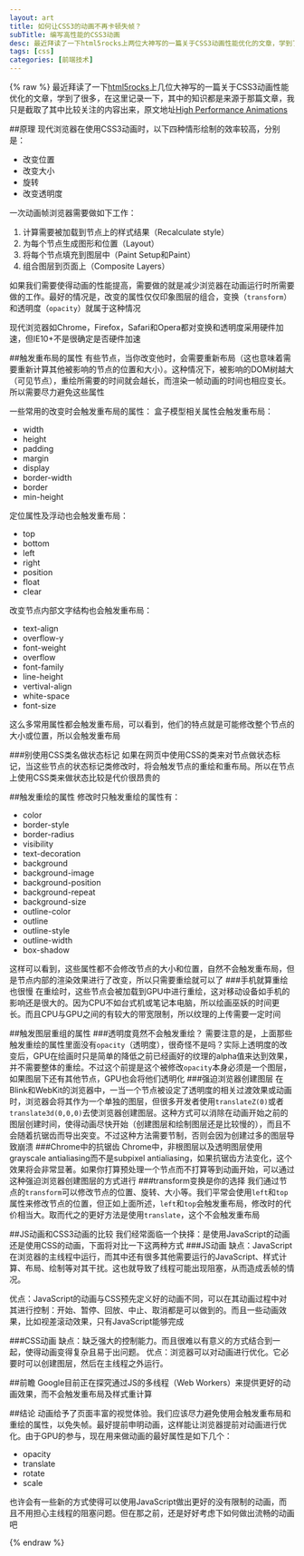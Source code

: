 ```yaml
---
layout: art
title: 如何让CSS3的动画不再卡顿失帧？
subTitle: 编写高性能的CSS3动画
desc: 最近拜读了一下html5rocks上两位大神写的一篇关于CSS3动画性能优化的文章，学到了很多，在这里记录一下，其中的知识都是来源于那篇文章，我只是截取了其中比较关注的内容出来
tags: [css]
categories: [前端技术]
---
```

{% raw %}
最近拜读了一下[html5rocks](http://www.html5rocks.com/)上几位大神写的一篇关于CSS3动画性能优化的文章，学到了很多，在这里记录一下，其中的知识都是来源于那篇文章，我只是截取了其中比较关注的内容出来，原文地址[High Performance Animations](http://www.html5rocks.com/en/tutorials/speed/high-performance-animations/)

##原理
现代浏览器在使用CSS3动画时，以下四种情形绘制的效率较高，分别是：
* 改变位置
* 改变大小
* 旋转
* 改变透明度

一次动画帧浏览器需要做如下工作：
1. 计算需要被加载到节点上的样式结果（Recalculate style）
2. 为每个节点生成图形和位置（Layout）
3. 将每个节点填充到图层中（Paint Setup和Paint）
4. 组合图层到页面上（Composite Layers）

如果我们需要使得动画的性能提高，需要做的就是减少浏览器在动画运行时所需要做的工作。最好的情况是，改变的属性仅仅印象图层的组合，变换（```transform```）和透明度（```opacity```）就属于这种情况

现代浏览器如Chrome，Firefox，Safari和Opera都对变换和透明度采用硬件加速，但IE10+不是很确定是否硬件加速

##触发重布局的属性
有些节点，当你改变他时，会需要重新布局（这也意味着需要重新计算其他被影响的节点的位置和大小）。这种情况下，被影响的DOM树越大（可见节点），重绘所需要的时间就会越长，而渲染一帧动画的时间也相应变长。所以需要尽力避免这些属性

一些常用的改变时会触发重布局的属性：
盒子模型相关属性会触发重布局：
* width
* height
* padding
* margin
* display
* border-width
* border
* min-height

定位属性及浮动也会触发重布局：
* top
* bottom
* left
* right
* position
* float
* clear

改变节点内部文字结构也会触发重布局：
* text-align
* overflow-y
* font-weight
* overflow
* font-family
* line-height
* vertival-align
* white-space
* font-size

这么多常用属性都会触发重布局，可以看到，他们的特点就是可能修改整个节点的大小或位置，所以会触发重布局

###别使用CSS类名做状态标记
如果在网页中使用CSS的类来对节点做状态标记，当这些节点的状态标记类修改时，将会触发节点的重绘和重布局。所以在节点上使用CSS类来做状态比较是代价很昂贵的

##触发重绘的属性
修改时只触发重绘的属性有：
* color
* border-style
* border-radius
* visibility
* text-decoration
* background
* background-image
* background-position
* background-repeat
* background-size
* outline-color
* outline
* outline-style
* outline-width
* box-shadow

这样可以看到，这些属性都不会修改节点的大小和位置，自然不会触发重布局，但是节点内部的渲染效果进行了改变，所以只需要重绘就可以了
###手机就算重绘也很慢
在重绘时，这些节点会被加载到GPU中进行重绘，这对移动设备如手机的影响还是很大的。因为CPU不如台式机或笔记本电脑，所以绘画巫妖的时间更长。而且CPU与GPU之间的有较大的带宽限制，所以纹理的上传需要一定时间

##触发图层重组的属性
###透明度竟然不会触发重绘？
需要注意的是，上面那些触发重绘的属性里面没有```opacity```（透明度），很奇怪不是吗？实际上透明度的改变后，GPU在绘画时只是简单的降低之前已经画好的纹理的alpha值来达到效果，并不需要整体的重绘。不过这个前提是这个被修改```opacity```本身必须是一个图层，如果图层下还有其他节点，GPU也会将他们透明化
###强迫浏览器创建图层
在Blink和WebKit的浏览器中，一当一个节点被设定了透明度的相关过渡效果或动画时，浏览器会将其作为一个单独的图层，但很多开发者使用```translateZ(0)```或者```translate3d(0,0,0)```去使浏览器创建图层。这种方式可以消除在动画开始之前的图层创建时间，使得动画尽快开始（创建图层和绘制图层还是比较慢的），而且不会随着抗锯齿而导出突变。不过这种方法需要节制，否则会因为创建过多的图层导致崩溃
###Chrome中的抗锯齿
Chrome中，非根图层以及透明图层使用grayscale antialiasing而不是subpixel antialiasing，如果抗锯齿方法变化，这个效果将会非常显著。如果你打算预处理一个节点而不打算等到动画开始，可以通过这种强迫浏览器创建图层的方式进行
###transform变换是你的选择
我们通过节点的```transform```可以修改节点的位置、旋转、大小等。我们平常会使用```left```和```top```属性来修改节点的位置，但正如上面所述，```left```和```top```会触发重布局，修改时的代价相当大。取而代之的更好方法是使用```translate```，这个不会触发重布局

##JS动画和CSS3动画的比较
我们经常面临一个抉择：是使用JavaScript的动画还是使用CSS的动画，下面将对比一下这两种方式
###JS动画
缺点：JavaScript在浏览器的主线程中运行，而其中还有很多其他需要运行的JavaScript、样式计算、布局、绘制等对其干扰。这也就导致了线程可能出现阻塞，从而造成丢帧的情况。

优点：JavaScript的动画与CSS预先定义好的动画不同，可以在其动画过程中对其进行控制：开始、暂停、回放、中止、取消都是可以做到的。而且一些动画效果，比如视差滚动效果，只有JavaScript能够完成

###CSS动画
缺点：缺乏强大的控制能力。而且很难以有意义的方式结合到一起，使得动画变得复杂且易于出问题。
优点：浏览器可以对动画进行优化。它必要时可以创建图层，然后在主线程之外运行。

##前瞻
Google目前正在探究通过JS的多线程（Web Workers）来提供更好的动画效果，而不会触发重布局及样式重计算

##结论
动画给予了页面丰富的视觉体验。我们应该尽力避免使用会触发重布局和重绘的属性，以免失帧。最好提前申明动画，这样能让浏览器提前对动画进行优化。由于GPU的参与，现在用来做动画的最好属性是如下几个：
* opacity
* translate
* rotate
* scale

也许会有一些新的方式使得可以使用JavaScript做出更好的没有限制的动画，而且不用担心主线程的阻塞问题。但在那之前，还是好好考虑下如何做出流畅的动画吧

{% endraw %}
